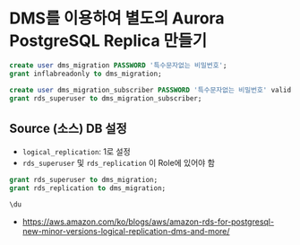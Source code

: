 # DMS를 이용하여 별도의 Aurora PostgreSQL Replica 만들기

```sql
create user dms_migration PASSWORD '특수문자없는 비밀번호';
grant inflabreadonly to dms_migration;
```

```sql
create user dms_migration_subscriber PASSWORD '특수문자없는 비밀번호' valid until 'infinity';
grant rds_superuser to dms_migration_subscriber;
```



## Source (소스) DB 설정

* `logical_replication`: 1로 설정
* `rds_superuser` 및 `rds_replication` 이 Role에 있어야 함

```sql
grant rds_superuser to dms_migration;
grant rds_replication to dms_migration;
```

```sql
\du
```


* https://aws.amazon.com/ko/blogs/aws/amazon-rds-for-postgresql-new-minor-versions-logical-replication-dms-and-more/


